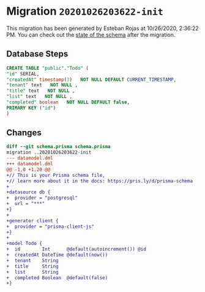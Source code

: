 # Migration `20201026203622-init`

This migration has been generated by Esteban Rojas at 10/26/2020, 2:36:22 PM.
You can check out the [state of the schema](./schema.prisma) after the migration.

## Database Steps

```sql
CREATE TABLE "public"."Todo" (
"id" SERIAL,
"createdAt" timestamp(3)   NOT NULL DEFAULT CURRENT_TIMESTAMP,
"tenant" text   NOT NULL ,
"title" text   NOT NULL ,
"list" text   NOT NULL ,
"completed" boolean   NOT NULL DEFAULT false,
PRIMARY KEY ("id")
)
```

## Changes

```diff
diff --git schema.prisma schema.prisma
migration ..20201026203622-init
--- datamodel.dml
+++ datamodel.dml
@@ -1,0 +1,20 @@
+// This is your Prisma schema file,
+// learn more about it in the docs: https://pris.ly/d/prisma-schema
+
+datasource db {
+  provider = "postgresql"
+  url = "***"
+}
+
+generator client {
+  provider = "prisma-client-js"
+}
+
+model Todo {
+  id        Int      @default(autoincrement()) @id
+  createdAt DateTime @default(now())
+  tenant    String
+  title     String
+  list      String
+  completed Boolean  @default(false)
+}
```


